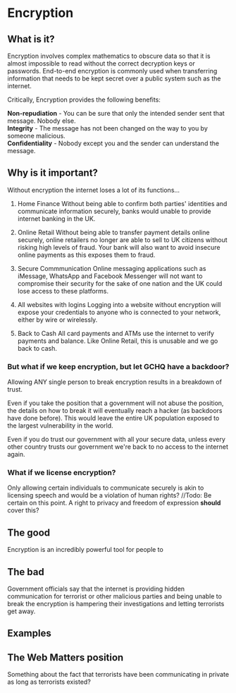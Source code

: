# Encryption

## What is it?

Encryption involves complex mathematics to obscure data so that it is almost impossible to read without the correct decryption keys or passwords. End-to-end encryption is commonly used when transferring information that needs to be kept secret over a public system such as the internet.

Critically, Encryption provides the following benefits:

**Non-repudiation** - You can be sure that only the intended sender sent that message. Nobody else.  
**Integrity** - The message has not been changed on the way to you by someone malicious.  
**Confidentiality** - Nobody except you and the sender can understand the message.


## Why is it important?  
Without encryption the internet loses a lot of its functions...

1. Home Finance
Without being able to confirm both parties' identities and communicate information securely, banks would unable to provide internet banking in the UK.

2. Online Retail
Without being able to transfer payment details online securely, online retailers no longer are able to sell to UK citizens without risking high levels of fraud. Your bank will also want to avoid insecure online payments as this exposes them to fraud.

3. Secure Commmunication
Online messaging applications such as iMessage, WhatsApp and Facebook Messenger will not want to compromise their security for the sake of one nation and the UK could lose access to these platforms.

4. All websites with logins
Logging into a website without encryption will expose your credentials to anyone who is connected to your network, either by wire or wirelessly. 

5. Back to Cash
All card payments and ATMs use the internet to verify payments and balance. Like Online Retail, this is unusable and we go back to cash.

### But what if we keep encryption, but let GCHQ have a backdoor?
Allowing ANY single person to break encryption results in a breakdown of trust.

Even if you take the position that a government will not abuse the position, the details on how to break it will eventually reach a hacker (as backdoors have done before). This would leave the entire UK population exposed to the largest vulnerability in the world.

Even if you do trust our government with all your secure data, unless every other country trusts our government we're back to no access to the internet again.

### What if we license encryption?
Only allowing certain individuals to communicate securely is akin to licensing speech and would be a violation of human rights? //Todo: Be certain on this point. A right to privacy and freedom of expression **should** cover this?

## The good  
Encryption is an incredibly powerful tool for people to 

## The bad  
Government officials say that the internet is providing hidden communication for terrorist or other malicious parties and being unable to break the encryption is hampering their investigations and letting terrorists get away.

## Examples

## The Web Matters position

Something about the fact that terrorists have been communicating in private as long as terrorists existed?
